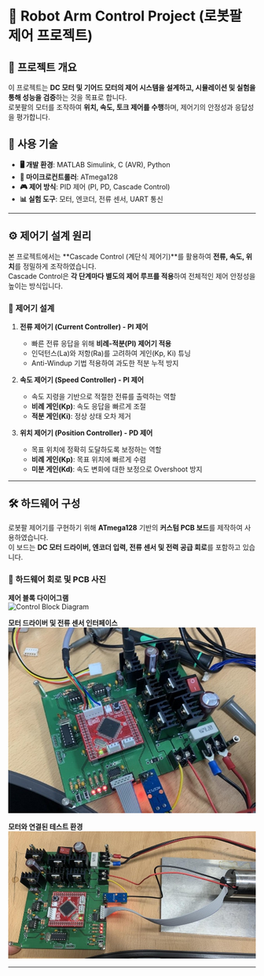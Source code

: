 # 🤖 Robot Arm Control Project (로봇팔 제어 프로젝트)

## 🔹 프로젝트 개요
이 프로젝트는 **DC 모터 및 기어드 모터의 제어 시스템을 설계하고, 시뮬레이션 및 실험을 통해 성능을 검증**하는 것을 목표로 합니다.  
로봇팔의 모터를 조작하여 **위치, 속도, 토크 제어를 수행**하며, 제어기의 안정성과 응답성을 평가합니다.

## 🚀 사용 기술
- **🖥️ 개발 환경**: MATLAB Simulink, C (AVR), Python  
- **🔌 마이크로컨트롤러**: ATmega128  
- **🎮 제어 방식**: PID 제어 (PI, PD, Cascade Control)  
- **📊 실험 도구**: 모터, 엔코더, 전류 센서, UART 통신  

---

## ⚙️ 제어기 설계 원리

본 프로젝트에서는 **Cascade Control (계단식 제어기)**를 활용하여 **전류, 속도, 위치**를 정밀하게 조작하였습니다.  
Cascade Control은 **각 단계마다 별도의 제어 루프를 적용**하여 전체적인 제어 안정성을 높이는 방식입니다.

### 🔹 **제어기 설계**
1. **전류 제어기 (Current Controller) - PI 제어**
   - 빠른 전류 응답을 위해 **비례-적분(PI) 제어기 적용**
   - 인덕턴스(La)와 저항(Ra)를 고려하여 게인(Kp, Ki) 튜닝
   - Anti-Windup 기법 적용하여 과도한 적분 누적 방지

2. **속도 제어기 (Speed Controller) - PI 제어**
   - 속도 지령을 기반으로 적절한 전류를 출력하는 역할
   - **비례 게인(Kp)**: 속도 응답을 빠르게 조절  
   - **적분 게인(Ki)**: 정상 상태 오차 제거  

3. **위치 제어기 (Position Controller) - PD 제어**
   - 목표 위치에 정확히 도달하도록 보정하는 역할
   - **비례 게인(Kp)**: 목표 위치에 빠르게 수렴  
   - **미분 게인(Kd)**: 속도 변화에 대한 보정으로 Overshoot 방지  

---

## 🛠️ 하드웨어 구성
로봇팔 제어기를 구현하기 위해 **ATmega128** 기반의 **커스텀 PCB 보드**를 제작하여 사용하였습니다.  
이 보드는 **DC 모터 드라이버, 엔코더 입력, 전류 센서 및 전력 공급 회로**를 포함하고 있습니다.

### 📸 **하드웨어 회로 및 PCB 사진**
**제어 블록 다이어그램**  
![Control Block Diagram](./images/control_block_diagram.png)

**모터 드라이버 및 전류 센서 인터페이스**  
![Motor Control Board](./images/motor_control_board.jpg)

**모터와 연결된 테스트 환경**  
![Motor Testing](./images/motor_testing.jpg)

---


